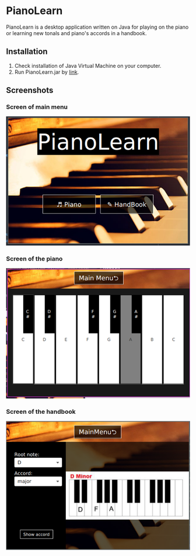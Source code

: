 # PianoLearn

PianoLearn is a desktop application written on Java for playing on the piano or learning new tonals and piano's accords in a handbook.  

## Installation 
1. Check installation of Java Virtual Machine on your computer.
1. Run PianoLearn.jar by [link](/out/artifacts/PianoLearn_jar/).

## Screenshots
### Screen of main menu 
![Main menu](/screenshots/Screenshot_MainMenu.png)
### Screen of the piano
![Piano](/screenshots/Screenshot_Piano.png)
### Screen of the handbook
![HandBook](/screenshots/Screenshot_HandBook.png)
